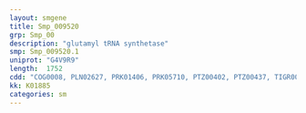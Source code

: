 ```yaml
---
layout: smgene
title: Smp_009520
grp: Smp_00
description: "glutamyl tRNA synthetase"
smp: Smp_009520.1
uniprot: "G4V9R9"
length:  1752
cdd: "COG0008, PLN02627, PRK01406, PRK05710, PTZ00402, PTZ00437, TIGR00464, TIGR03838, cd00808, cl00015, pfam00749"
kk: K01885
categories: sm
---
```

